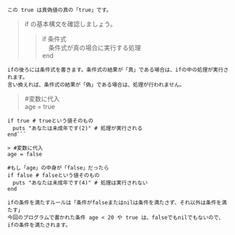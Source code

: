 ```この true は真偽値の真の「true」です。```  
  
> if の基本構文を確認しましょう。   
>> if 条件式  
　条件式が真の場合に実行する処理  
end  

```ifの後ろには条件式を書きます。条件式の結果が「真」である場合は、ifの中の処理が実行されます。```  
```言い換えれば、条件式の結果が「偽」である場合は、処理が行われません。```  

> #変数に代入  
age = true 
  
```#もし「age」の中身が「true」だったら  
if true # trueという値そのもの  
　puts "あなたは未成年です(2)" # 処理が実行される  
end```
  
> #変数に代入  
age = false  
  
#もし「age」の中身が「false」だったら  
if false # falseという値そのもの  
　puts "あなたは未成年です(4)" # 処理は実行されない  
end 
  
ifの条件を満たすルールは「条件がfalseまたはnilは条件を満たさず、それ以外は条件を満たす」   
今回のプログラムで書かれた条件 age < 20 や true は、falseでもnilでもないので、ifの条件を満たされます。  

　　
